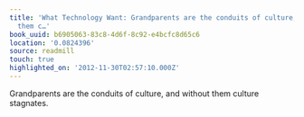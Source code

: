 ```yaml
---
title: 'What Technology Want: Grandparents are the conduits of culture, and without
  them c…'
book_uuid: b6905063-83c8-4d6f-8c92-e4bcfc8d65c6
location: '0.0824396'
source: readmill
touch: true
highlighted_on: '2012-11-30T02:57:10.000Z'
---
```


Grandparents are the conduits of culture, and without them culture stagnates.
